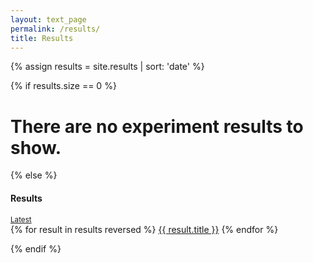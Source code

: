 ```yaml
---
layout: text_page
permalink: /results/
title: Results
---
```


{% assign results = site.results | sort: 'date' %}

{% if results.size == 0 %}

<div class="jumbotron">
    <h1>
        There are no experiment results to show.
    </h1>
</div>

{% else %}

<div class="list-group results-table">
    <span class="list-group-item list-group-item-primary disabled active">
        <div class="d-flex justify-content-between">
            <h4 class="mb-1">
                Results
            </h4>
            <small>
                <a href="latest/" class="btn btn-warning btn-sm float-right">
                    Latest
                </a>
            </small>
        </div>
    </span>
    {% for result in results reversed %}
        <a href="{{ result.url }}" class="list-group-item">{{ result.title }}</a>
    {% endfor %}
</div>

{% endif %}
